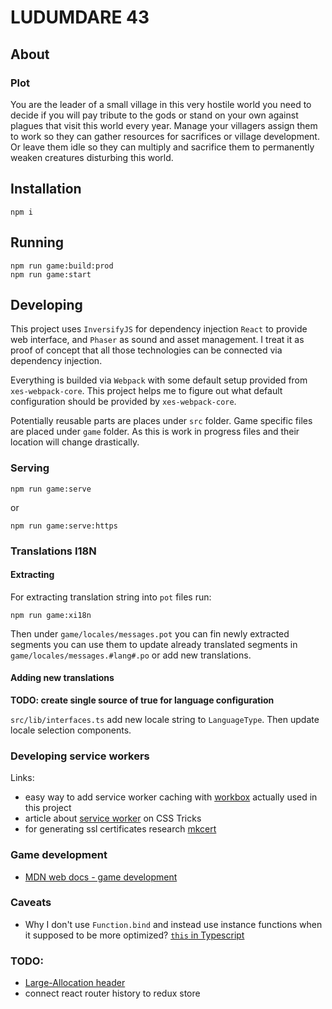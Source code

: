 # LUDUMDARE 43

## About

### Plot

 You are the leader of a small village in this very hostile world you need to decide if you will pay tribute to the gods or stand on your own against plagues that visit this world every year. Manage your villagers assign them to work so they can gather resources for sacrifices or village development. Or leave them idle so they can multiply and sacrifice them to permanently weaken creatures disturbing this world.

## Installation

```
npm i
```

## Running 

```
npm run game:build:prod
npm run game:start
```

## Developing

This project uses `InversifyJS` for dependency injection `React` to provide web interface, and `Phaser` as sound and asset management. I treat it as proof of concept that all those technologies can be connected via dependency injection.

Everything is builded via `Webpack` with some default setup provided from `xes-webpack-core`. This project helps me to figure out what default configuration should be provided by `xes-webpack-core`.

Potentially reusable parts are places under `src` folder. Game specific files are placed under `game` folder. As this is work in progress files and their location will change drastically.

### Serving

```
npm run game:serve
```
or
```
npm run game:serve:https
```

### Translations I18N

#### Extracting

For extracting translation string into `pot` files run:
```
npm run game:xi18n
```
Then under `game/locales/messages.pot` you can fin newly extracted segments you can use them to update already translated segments in `game/locales/messages.#lang#.po` or add new translations.

#### Adding new translations

__TODO: create single source of true for language configuration__

`src/lib/interfaces.ts` add new locale string to `LanguageType`.
Then update locale selection components.

### Developing service workers

Links:

* easy way to add service worker caching with [workbox](https://developers.google.com/web/tools/workbox/) actually used in this project
* article about [service worker](https://css-tricks.com/serviceworker-for-offline/) on CSS Tricks
* for generating ssl certificates research [mkcert](https://github.com/FiloSottile/mkcert)


### Game development

* [MDN web docs - game development](https://developer.mozilla.org/en-US/docs/Games)

### Caveats

* Why I don't use `Function.bind` and instead use instance functions when it supposed to be more optimized? [`this` in Typescript](https://github.com/Microsoft/TypeScript/wiki/'this'-in-TypeScript)

### TODO:

* [Large-Allocation header](https://developer.mozilla.org/en-US/docs/Web/HTTP/Headers/Large-Allocation)
* connect react router history to redux store
